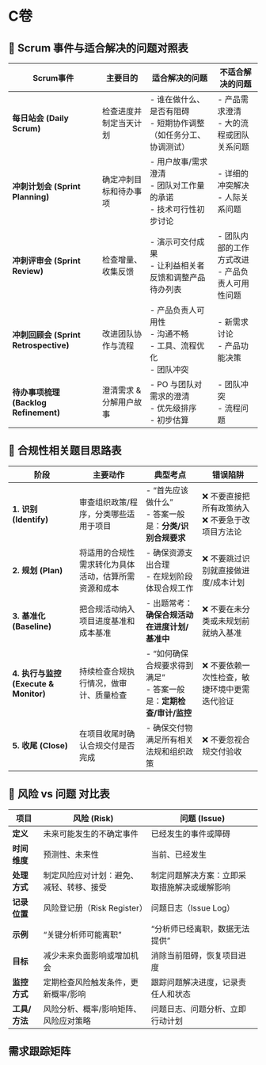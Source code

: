 # C卷

## 📌 Scrum 事件与适合解决的问题对照表

| Scrum事件                             | 主要目的                | 适合解决的问题                                                      | 不适合解决的问题                                   |
| ------------------------------------- | ----------------------- | ------------------------------------------------------------------- | -------------------------------------------------- |
| **每日站会 (Daily Scrum)**            | 检查进度并制定当天计划  | - 谁在做什么、是否有阻碍<br>- 短期协作调整（如任务分工、协调测试）  | - 产品需求澄清<br>- 大的流程或团队关系问题         |
| **冲刺计划会 (Sprint Planning)**      | 确定冲刺目标和待办事项  | - 用户故事/需求澄清<br>- 团队对工作量的承诺<br>- 技术可行性初步讨论 | - 详细的冲突解决<br>- 人际关系问题                 |
| **冲刺评审会 (Sprint Review)**        | 检查增量、收集反馈      | - 演示可交付成果<br>- 让利益相关者反馈和调整产品待办列表            | - 团队内部的工作方式改进<br>- 产品负责人可用性问题 |
| **冲刺回顾会 (Sprint Retrospective)** | 改进团队协作与流程      | - 产品负责人可用性<br>- 沟通不畅<br>- 工具、流程优化<br>- 团队冲突  | - 新需求讨论<br>- 产品功能决策                     |
| **待办事项梳理 (Backlog Refinement)** | 澄清需求 & 分解用户故事 | - PO 与团队对需求的澄清<br>- 优先级排序<br>- 初步估算               | - 团队冲突<br>- 流程问题                           |

## 📌 合规性相关题目思路表

| 阶段                                  | 主要动作                                             | 典型考点                                                             | 错误陷阱                                           |
| ------------------------------------- | ---------------------------------------------------- | -------------------------------------------------------------------- | -------------------------------------------------- |
| **1. 识别 (Identify)**                | 审查组织政策/程序，分类哪些适用于项目                | - “首先应该做什么”<br>- 答案一般是：**分类/识别合规要求**            | ❌ 不要直接把所有政策纳入<br>❌ 不要急于改项目方法论 |
| **2. 规划 (Plan)**                    | 将适用的合规性需求转化为具体活动，估算所需资源和成本 | - 确保资源支出合理<br>- 在规划阶段体现合规工作                       | ❌ 不要跳过识别就直接做进度/成本计划                |
| **3. 基准化 (Baseline)**              | 把合规活动纳入项目进度基准和成本基准                 | - 出题常考：**确保合规活动在进度计划/基准中**                        | ❌ 不要在未分类或未规划前就纳入基准                 |
| **4. 执行与监控 (Execute & Monitor)** | 持续检查合规执行情况，做审计、质量检查               | - “如何确保合规要求得到满足”<br>- 答案一般是：**定期检查/审计/监控** | ❌ 不要依赖一次性检查，敏捷环境中更需迭代验证       |
| **5. 收尾 (Close)**                   | 在项目收尾时确认合规交付是否完成                     | - 确保交付物满足所有相关法规和组织政策                               | ❌ 不要忽视合规交付验收                             |

## 📌 风险 vs 问题 对比表

| 项目          | 风险 (Risk)                              | 问题 (Issue)                                 |
| ------------- | ---------------------------------------- | -------------------------------------------- |
| **定义**      | 未来可能发生的不确定事件                 | 已经发生的事件或障碍                         |
| **时间维度**  | 预测性、未来性                           | 当前、已经发生                               |
| **处理方式**  | 制定风险应对计划：避免、减轻、转移、接受 | 制定问题解决方案：立即采取措施解决或缓解影响 |
| **记录位置**  | 风险登记册（Risk Register）              | 问题日志（Issue Log）                        |
| **示例**      | “关键分析师可能离职”                     | “分析师已经离职，数据无法提供”               |
| **目标**      | 减少未来负面影响或增加机会               | 消除当前阻碍，恢复项目进度                   |
| **监控方式**  | 定期检查风险触发条件，更新概率/影响      | 跟踪问题解决进度，记录责任人和状态           |
| **工具/方法** | 风险分析、概率/影响矩阵、风险应对策略    | 问题日志、问题分析、立即行动计划             |

## 需求跟踪矩阵
